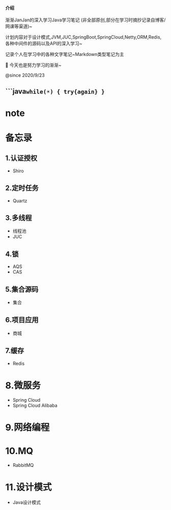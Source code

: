 #### 介绍
渐渐JanJan的深入学习Java学习笔记
(非全部原创,部分在学习时摘抄记录自博客/网课等渠道)~

计划内容对于设计模式,JVM,JUC,SpringBoot,SpringCloud,Netty,ORM,Redis,各种中间件的源码以及API的深入学习~

记录个人在学习中的各种文字笔记~Markdown类型笔记为主

📖 今天也是努力学习的渐渐~

@since 2020/9/23

```java`
while(☀)
{
   try{again}
}
`
---


# note

# 备忘录
## 1.认证授权

* Shiro

## 2.定时任务

* Quartz

## 3.多线程

* 线程池
* JUC

## 4.锁

* AQS
* CAS

## 5.集合源码

* 集合

## 6.项目应用

* 商城

## 7.缓存

- Redis

# 8.微服务

* Spring Cloud
* Spring Cloud Alibaba

# 9.网络编程



# 10.MQ

- RabbitMQ

# 11.设计模式

- Java设计模式

